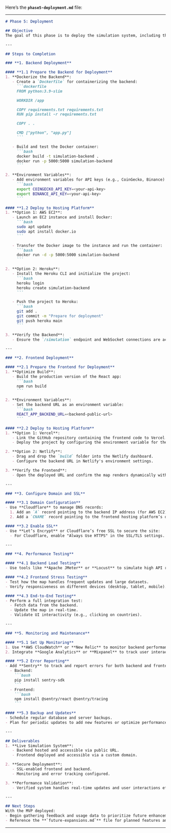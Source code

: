 Here’s the **`phase5-deployment.md`** file:

---

```markdown
# Phase 5: Deployment

## Objective
The goal of this phase is to deploy the simulation system, including the backend and frontend, on hosting platforms to make the MVP publicly accessible. This involves ensuring reliable hosting, securing the system, and validating performance under real-world conditions.

---

## Steps to Completion

### **1. Backend Deployment**

#### **1.1 Prepare the Backend for Deployment**
1. **Dockerize the Backend**:
   - Create a `Dockerfile` for containerizing the backend:
     ```dockerfile
     FROM python:3.9-slim

     WORKDIR /app

     COPY requirements.txt requirements.txt
     RUN pip install -r requirements.txt

     COPY . .

     CMD ["python", "app.py"]
     ```

   - Build and test the Docker container:
     ```bash
     docker build -t simulation-backend .
     docker run -p 5000:5000 simulation-backend
     ```

2. **Environment Variables**:
   - Add environment variables for API keys (e.g., CoinGecko, Binance) and configuration settings:
     ```bash
     export COINGECKO_API_KEY=<your-api-key>
     export BINANCE_API_KEY=<your-api-key>
     ```

#### **1.2 Deploy to Hosting Platform**
1. **Option 1: AWS EC2**:
   - Launch an EC2 instance and install Docker:
     ```bash
     sudo apt update
     sudo apt install docker.io
     ```

   - Transfer the Docker image to the instance and run the container:
     ```bash
     docker run -d -p 5000:5000 simulation-backend
     ```

2. **Option 2: Heroku**:
   - Install the Heroku CLI and initialize the project:
     ```bash
     heroku login
     heroku create simulation-backend
     ```

   - Push the project to Heroku:
     ```bash
     git add .
     git commit -m "Prepare for deployment"
     git push heroku main
     ```

3. **Verify the Backend**:
   - Ensure the `/simulation` endpoint and WebSocket connections are accessible via the hosting platform’s public URL.

---

### **2. Frontend Deployment**

#### **2.1 Prepare the Frontend for Deployment**
1. **Optimize Build**:
   - Build the production version of the React app:
     ```bash
     npm run build
     ```

2. **Environment Variables**:
   - Set the backend URL as an environment variable:
     ```bash
     REACT_APP_BACKEND_URL=<backend-public-url>
     ```

#### **2.2 Deploy to Hosting Platform**
1. **Option 1: Vercel**:
   - Link the GitHub repository containing the frontend code to Vercel.
   - Deploy the project by configuring the environment variable for the backend URL.

2. **Option 2: Netlify**:
   - Drag and drop the `build` folder into the Netlify dashboard.
   - Configure the backend URL in Netlify's environment settings.

3. **Verify the Frontend**:
   - Open the deployed URL and confirm the map renders dynamically with real-time updates.

---

### **3. Configure Domain and SSL**

#### **3.1 Domain Configuration**
- Use **Cloudflare** to manage DNS records:
  1. Add an `A` record pointing to the backend IP address (for AWS EC2) or configure CNAME for other hosting platforms.
  2. Add a `CNAME` record pointing to the frontend hosting platform’s domain.

#### **3.2 Enable SSL**
- Use **Let’s Encrypt** or Cloudflare’s free SSL to secure the site:
  - For Cloudflare, enable "Always Use HTTPS" in the SSL/TLS settings.

---

### **4. Performance Testing**

#### **4.1 Backend Load Testing**
- Use tools like **Apache JMeter** or **Locust** to simulate high API request loads and WebSocket connections.

#### **4.2 Frontend Stress Testing**
- Test how the map handles frequent updates and large datasets.
- Verify responsiveness on different devices (desktop, tablet, mobile).

#### **4.3 End-to-End Testing**
- Perform a full integration test:
  - Fetch data from the backend.
  - Update the map in real-time.
  - Validate UI interactivity (e.g., clicking on countries).

---

### **5. Monitoring and Maintenance**

#### **5.1 Set Up Monitoring**
1. Use **AWS CloudWatch** or **New Relic** to monitor backend performance (CPU, memory, API latency).
2. Integrate **Google Analytics** or **Mixpanel** to track user interactions on the frontend.

#### **5.2 Error Reporting**
- Add **Sentry** to track and report errors for both backend and frontend:
  - Backend:
    ```bash
    pip install sentry-sdk
    ```
  - Frontend:
    ```bash
    npm install @sentry/react @sentry/tracing
    ```

#### **5.3 Backup and Updates**
- Schedule regular database and server backups.
- Plan for periodic updates to add new features or optimize performance.

---

## Deliverables
1. **Live Simulation System**:
   - Backend hosted and accessible via public URL.
   - Frontend deployed and accessible via a custom domain.

2. **Secure Deployment**:
   - SSL-enabled frontend and backend.
   - Monitoring and error tracking configured.

3. **Performance Validation**:
   - Verified system handles real-time updates and user interactions efficiently.

---

## Next Steps
With the MVP deployed:
- Begin gathering feedback and usage data to prioritize future enhancements.
- Reference the **`future-expansions.md`** file for planned features and scalability goals.
```

---
